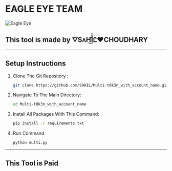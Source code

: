 # EAGLE EYE TEAM

![Eagle Eye](https://i.ibb.co/f4Jk28h/images.jpg)  

## This tool is made by **⛛SʌH͜͡l̐̈Ꮭ❤️CHOUDHARY**

---

## Setup Instructions

1. Clone The Git Repository :
    ```bash
    git clone https://github.com/S9HIL/Multi-t0k3n_with_account_name.git
    ```

2. Navigate To The Main Directory:
    ```bash
    cd Multi-t0k3n_with_account_name
    ```
   
3. Install All Packages With This Command:
    ```bash
    pip install -r requirements.txt
    ```
 
4. Run Command
   ```bash
   python multi.py
   ```

---

## This Tool is  **Paid**






